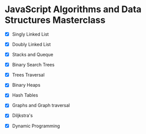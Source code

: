 # JavaScript Algorithms and Data Structures Masterclass

- [x] Singly Linked List
- [x] Doubly Linked List
- [x] Stacks and Queque
- [x] Binary Search Trees
- [x] Trees Traversal
- [x] Binary Heaps
- [x] Hash Tables
- [x] Graphs and Graph traversal
- [x] Diljkstra's
- [x] Dynamic Programming


